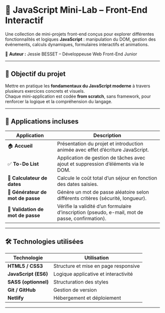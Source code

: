 # 🧠 JavaScript Mini-Lab – Front-End Interactif

Une collection de mini-projets front-end conçus pour explorer différentes fonctionnalités et logiques **JavaScript** : manipulation du DOM, gestion des événements, calculs dynamiques, formulaires interactifs et animations.

🎨 **Auteur :** Jessie BESSET – Développeuse Web Front-End Junior

---

## 🚀 Objectif du projet

Mettre en pratique les **fondamentaux du JavaScript moderne** à travers plusieurs exercices concrets et visuels.  
Chaque mini-application est codée **from scratch**, sans framework, pour renforcer la logique et la compréhension du langage.

---

## 🧩 Applications incluses

| Application | Description |
|--------------|-------------|
| 🏠 **Accueil** | Présentation du projet et introduction animée avec effet d’écriture JavaScript. |
| ✅ **To-Do List** | Application de gestion de tâches avec ajout et suppression d’éléments via le DOM. |
| 📅 **Calculateur de dates** | Calcule le coût total d’un séjour en fonction des dates saisies. |
| 🔐 **Générateur de mot de passe** | Génère un mot de passe aléatoire selon différents critères (sécurité, longueur). |
| 🧾 **Validation de mot de passe** | Vérifie la validité d’un formulaire d’inscription (pseudo, e-mail, mot de passe, confirmation). |

---

## 🛠️ Technologies utilisées

| Technologie | Utilisation |
|--------------|-------------|
| **HTML5 / CSS3** | Structure et mise en page responsive |
| **JavaScript (ES6)** | Logique applicative et interactivité |
| **SASS (optionnel)** | Structuration des styles |
| **Git / GitHub** | Gestion de version |
| **Netlify** | Hébergement et déploiement |

---
